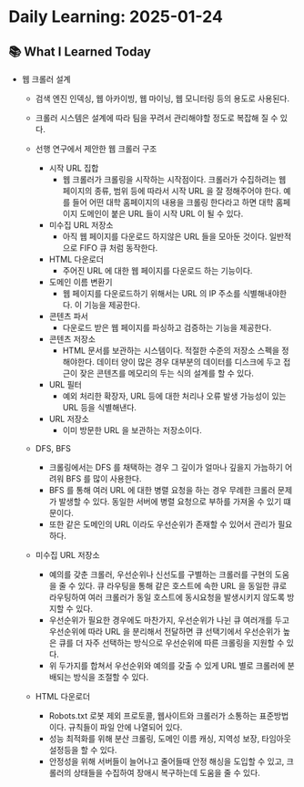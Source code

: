 # Daily Learning: 2025-01-24

## 📚 What I Learned Today
- 웹 크롤러 설계
    - 검색 엔진 인덱싱, 웹 아카이빙, 웹 마이닝, 웹 모니터링 등의 용도로 사용된다.
    - 크롤러 시스템은 설계에 따라 팀을 꾸려서 관리해야할 정도로 복잡해 질 수 있다.
    - 선행 연구에서 제안한 웹 크롤러 구조
        - 시작 URL 집합
            - 웹 크롤러가 크롤링을 시작하는 시작점이다. 크롤러가 수집하려는 웹 페이지의 종류, 범위 등에 따라서 시작 URL 을 잘 정해주어야 한다. 예를 들어 어떤 대학 홈페이지의 내용을 크롤링 한다라고 하면 대학 홈페이지 도메인이 붙은 URL 들이 시작 URL 이 될 수 있다.
        - 미수집 URL 저장소
            - 아직 웹 페이지를 다운로드 하지않은 URL 들을 모아둔 것이다. 일반적으로 FIFO 큐 처럼 동작한다.
        - HTML 다운로더
            - 주어진 URL 에 대한 웹 페이지를 다운로드 하는 기능이다.
        - 도메인 이름 변환기
            - 웹 페이지를 다운로드하기 위해서는 URL 의 IP 주소를 식별해내야한다. 이 기능을 제공한다.
        - 콘텐츠 파서
            - 다운로드 받은 웹 페이지를 파싱하고 검증하는 기능을 제공한다.
        - 콘텐츠 저장소
            - HTML 문서를 보관하는 시스템이다. 적절한 수준의 저장소 스펙을 정해야한다. 데이터 양이 많은 경우 대부분의 데이터를 디스크에 두고 접근이 잦은 콘텐츠를 메모리의 두는 식의 설계를 할 수 있다.
        - URL 필터
            - 예외 처리한 확장자, URL 등에 대한 처리나 오류 발생 가능성이 있는 URL 등을 식별해낸다.
        - URL 저장소
            - 이미 방문한 URL 을 보관하는 저장소이다.

    - DFS, BFS
        - 크롤링에서는 DFS 를 채택하는 경우 그 깊이가 얼마나 깊을지 가늠하기 어려워 BFS 를 많이 사용한다.
        - BFS 를 통해 여러 URL 에 대한 병렬 요청을 하는 경우 무례한 크롤러 문제가 발생할 수 있다. 동일한 서버에 병렬 요청으로 부하를 가져올 수 있기 떄문이다.
        - 또한 같은 도메인의 URL 이라도 우선순위가 존재할 수 있어서 관리가 필요하다.
    - 미수집 URL 저장소
        - 예의를 갖춘 크롤러, 우선순위나 신선도를 구별하는 크롤러를 구현의 도움을 줄 수 있다. 큐 라우팅을 통해 같은 호스트에 속한 URL 을 동일한 큐로 라우팅하여 여러 크롤러가 동일 호스트에 동시요청을 발생시키지 않도록 방지할 수 있다.
        - 우선순위가 필요한 경우에도 마찬가지, 우선순위가 나뉜 큐 여러개를 두고 우선순위에 따라 URL 을 분리해서 전달하면 큐 선택기에서 우선순위가 높은 큐를 더 자주 선택하는 방식으로 우선순위에 따른 크롤링을 지원할 수 있다.
        - 위 두가지를 합쳐서 우선순위와 예의를 갖출 수 있게 URL 별로 크롤러에 분배되는 방식을 조절할 수 있다.
    - HTML 다운로더
        - Robots.txt 로봇 제외 프로토콜, 웹사이트와 크롤러가 소통하는 표준방법이다. 규칙들이 파일 안에 나열되어 있다.
        - 성능 최적화를 위해 분산 크롤링, 도메인 이름 캐싱, 지역성 보장, 타임아웃 설정등을 할 수 있다.
        - 안정성을 위해 서버들이 늘어나고 줄어들때 안정 해싱을 도입할 수 있고, 크롤러의 상태들을 수집하여 장애시 복구하는데 도움을 줄 수 있다.
